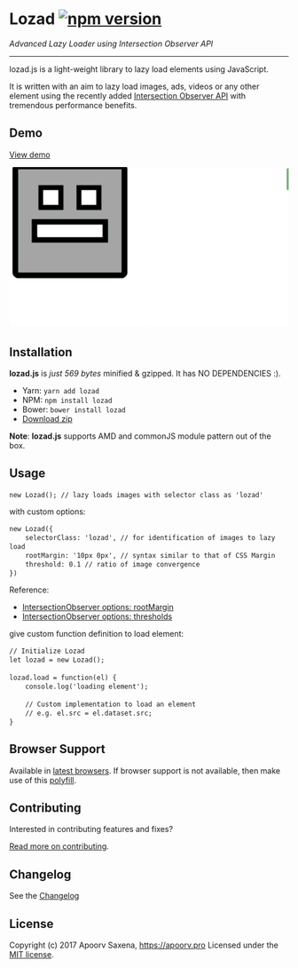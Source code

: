 Lozad [![npm version](https://badge.fury.io/js/lozad.svg)](https://badge.fury.io/js/lozad)
=====
*Advanced Lazy Loader using Intersection Observer API*
***

lozad.js is a light-weight library to lazy load elements using JavaScript.

It is written with an aim to lazy load images, ads, videos or any other element using the recently added [Intersection Observer API](https://developer.mozilla.org/en-US/docs/Web/API/Intersection_Observer_API) with tremendous performance benefits.

Demo
-----
[View demo](https://apoorv.pro/lozad.js/demo/index.html)

![Lazy loading images javascript library](./screenshots/recording.gif "Lazy loading images javascript library")

Installation
-----

**lozad.js** is *just 569 bytes* minified & gzipped. It has NO DEPENDENCIES :).

- Yarn: `yarn add lozad`
- NPM: `npm install lozad`
- Bower: `bower install lozad`
- [Download zip](https://github.com/ApoorvSaxena/lozad.js/archive/master.zip)

**Note**: **lozad.js** supports AMD and commonJS module pattern out of the box.

Usage
-----

```
new Lozad(); // lazy loads images with selector class as 'lozad'
```
with custom options:
```
new Lozad({
    selectorClass: 'lozad', // for identification of images to lazy load
    rootMargin: '10px 0px', // syntax similar to that of CSS Margin
    threshold: 0.1 // ratio of image convergence
})
```
Reference:
- [IntersectionObserver options: rootMargin](https://developer.mozilla.org/en-US/docs/Web/API/IntersectionObserver/rootMargin)
- [IntersectionObserver options: thresholds](https://developer.mozilla.org/en-US/docs/Web/API/IntersectionObserver/thresholds)

give custom function definition to load element:
```
// Initialize Lozad
let lozad = new Lozad();

lozad.load = function(el) {
	console.log('loading element');

	// Custom implementation to load an element
	// e.g. el.src = el.dataset.src;
}
```

Browser Support
-----

Available in [latest browsers](http://caniuse.com/#search=intersection). If browser support is not available, then make use of this [polyfill](https://www.npmjs.com/package/intersection-observer).

Contributing
-----

Interested in contributing features and fixes?

[Read more on contributing](./CONTRIBUTING.md).

Changelog
-----

See the [Changelog](https://github.com/ApoorvSaxena/lozad.js/wiki/Changelog)

License
-----

Copyright (c) 2017 Apoorv Saxena, https://apoorv.pro
Licensed under the [MIT license](http://opensource.org/licenses/MIT).